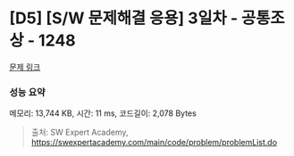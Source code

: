 # [D5] [S/W 문제해결 응용] 3일차 - 공통조상 - 1248 

[문제 링크](https://swexpertacademy.com/main/code/problem/problemDetail.do?contestProbId=AV15PTkqAPYCFAYD) 

### 성능 요약

메모리: 13,744 KB, 시간: 11 ms, 코드길이: 2,078 Bytes



> 출처: SW Expert Academy, https://swexpertacademy.com/main/code/problem/problemList.do